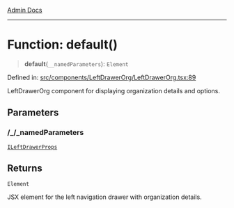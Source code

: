 [Admin Docs](/)

***

# Function: default()

> **default**(`__namedParameters`): `Element`

Defined in: [src/components/LeftDrawerOrg/LeftDrawerOrg.tsx:89](https://github.com/PalisadoesFoundation/talawa-admin/blob/main/src/components/LeftDrawerOrg/LeftDrawerOrg.tsx#L89)

LeftDrawerOrg component for displaying organization details and options.

## Parameters

### /_/_namedParameters

[`ILeftDrawerProps`](components/LeftDrawerOrg/LeftDrawerOrg/README/interfaces/ILeftDrawerProps.md)

## Returns

`Element`

JSX element for the left navigation drawer with organization details.
